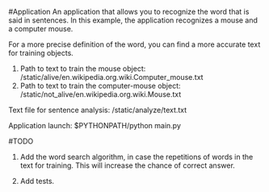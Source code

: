 #Application
An application that allows you to recognize the word that is said in sentences.
In this example, the application recognizes a mouse and a computer mouse.

For a more precise definition of the word, you can find a more accurate text for training objects.
1. Path to text to train the mouse object: /static/alive/en.wikipedia.org.wiki.Computer_mouse.txt
2. Path to text to train the computer-mouse object: /static/not_alive/en.wikipedia.org.wiki.Mouse.txt

Text file for sentence analysis:  /static/analyze/text.txt

Application launch:
$PYTHONPATH/python main.py

#TODO
1. Add the word search algorithm, in case the repetitions of words in the text for training.
   This will increase the chance of correct answer.
   
2. Add tests.
